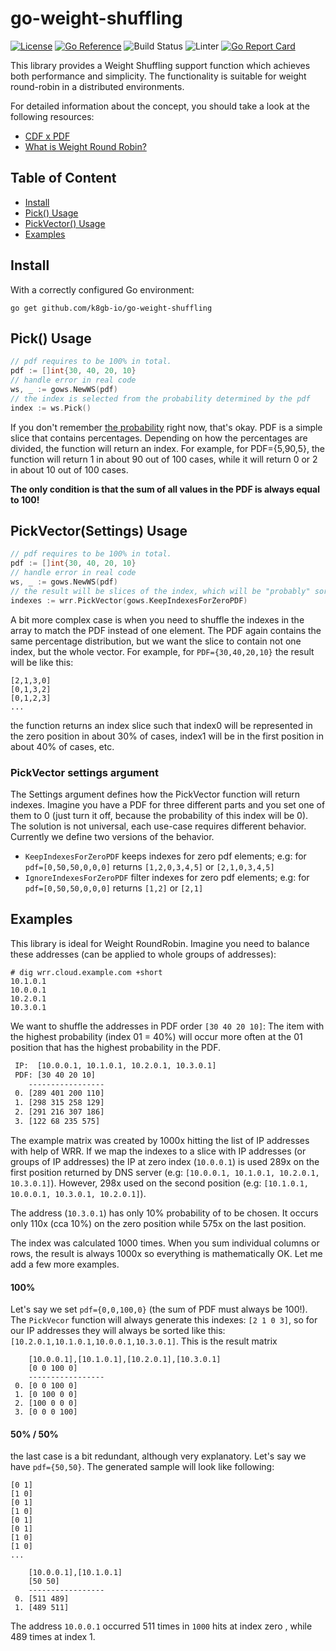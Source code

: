 # go-weight-shuffling
[![License](http://img.shields.io/:license-apache-blue.svg)](http://www.apache.org/licenses/LICENSE-2.0.html)
[![Go Reference](https://pkg.go.dev/badge/github.com/k8gb-io/go-weight-shuffling.svg)](https://pkg.go.dev/github.com/k8gb-io/go-weight-shuffling?branch=main)
![Build Status](https://github.com/k8gb-io/go-weight-shuffling/actions/workflows/test.yaml/badge.svg?branch=main)
![Linter](https://github.com/k8gb-io/go-weight-shuffling/actions/workflows/lint.yaml/badge.svg?branch=main)
[![Go Report Card](https://goreportcard.com/badge/github.com/k8gb-io/go-weight-shuffling)](https://goreportcard.com/report/github.com/k8gb-io/go-weight-shuffling?branch=main)


This library provides a Weight Shuffling support function which achieves both performance and simplicity. The functionality
is suitable for weight round-robin in a distributed environments.

For detailed information about the concept, you should take a look at the following resources:
- [CDF x PDF](https://www.statology.org/cdf-vs-pdf/)
- [What is Weight Round Robin?](https://www.educative.io/edpresso/what-is-the-weighted-round-robin-load-balancing-technique)

## Table of Content
- [Install](#install)
- [Pick() Usage](#pick-usage)
- [PickVector() Usage](#pickvector-usage)
- [Examples](#examples)

## Install
With a correctly configured Go environment:
```
go get github.com/k8gb-io/go-weight-shuffling
```

## Pick() Usage

```go
// pdf requires to be 100% in total.  
pdf := []int{30, 40, 20, 10}
// handle error in real code
ws, _ := gows.NewWS(pdf)
// the index is selected from the probability determined by the pdf 
index := ws.Pick()
```
If you don't remember [the probability](https://www.statology.org/cdf-vs-pdf/) right now, that's okay.
PDF is a simple slice that contains percentages. Depending on how the percentages are divided, the function will
return an index. For example, for PDF={5,90,5}, the function will return 1 in about 90 out of 100 cases,
while it will return 0 or 2 in about 10 out of 100 cases.

**The only condition is that the sum of all values in the PDF is always equal to 100!**

## PickVector(Settings) Usage

```go
// pdf requires to be 100% in total.  
pdf := []int{30, 40, 20, 10}
// handle error in real code
ws, _ := gows.NewWS(pdf)
// the result will be slices of the index, which will be "probably" sorted by probability
indexes := wrr.PickVector(gows.KeepIndexesForZeroPDF)
```

A bit more complex case is when you need to shuffle the indexes in the array to match the PDF instead of one element.
The PDF again contains the same percentage distribution, but we want the slice to contain not one index, but the whole
vector. For example, for `PDF={30,40,20,10}` the result will be like this:

```
[2,1,3,0]
[0,1,3,2]
[0,1,2,3]
...
```
the function returns an index slice such that index0 will be represented in the zero position in about 30% of cases,
index1 will be in the first position in about 40% of cases, etc.

### PickVector settings argument
The Settings argument defines how the PickVector function will return indexes. Imagine you have 
a PDF for three different parts and you set one of them to 0 (just turn it off, because the 
probability of this index will be 0). The solution is not universal, each use-case requires 
different behavior. Currently we define two versions of the behavior.

- `KeepIndexesForZeroPDF` keeps indexes for zero pdf elements; e.g: for `pdf=[0,50,50,0,0,0]` returns `[1,2,0,3,4,5]` or `[2,1,0,3,4,5]`
- `IgnoreIndexesForZeroPDF` filter indexes for zero pdf elements; e.g: for `pdf=[0,50,50,0,0,0]` returns `[1,2]` or `[2,1]`

## Examples
This library is ideal for Weight RoundRobin. Imagine you need to balance these addresses (can be applied to whole groups
of addresses):
```shell
# dig wrr.cloud.example.com +short
10.1.0.1
10.0.0.1
10.2.0.1
10.3.0.1
```

We want to shuffle the addresses in PDF order `[30 40 20 10]`: The item with the highest probability (index 01 = 40%) will
occur more often at the 01 position that has the highest probability in the PDF.

```txt
 IP:  [10.0.0.1, 10.1.0.1, 10.2.0.1, 10.3.0.1]
 PDF: [30 40 20 10]
    -----------------
 0. [289 401 200 110] 
 1. [298 315 258 129] 
 2. [291 216 307 186] 
 3. [122 68 235 575] 
```

The example matrix was created by 1000x hitting the list of IP addresses with help of WRR.
If we map the indexes to a slice with IP addresses (or groups of IP addresses) the IP at
zero index (`10.0.0.1`) is used 289x on the first position returned by DNS server (e.g: `[10.0.0.1, 10.1.0.1, 10.2.0.1, 10.3.0.1]`).
However, 298x used on the second position (e.g: `[10.1.0.1, 10.0.0.1, 10.3.0.1, 10.2.0.1]`).

The address (`10.3.0.1`) has only 10% probability of to be chosen. It occurs only 110x (cca 10%) on the zero position
while 575x on the last position.

The index was calculated 1000 times. When you sum individual columns or rows, the result is always 1000x so everything
is  mathematically OK. Let me add a few more examples.

#### 100%
Let's say we set `pdf={0,0,100,0}` (the sum of PDF must always be 100!).
The `PickVecor` function will always generate this indexes: `[2 1 0 3]`, so for our IP addresses they will always be
sorted like this: `[10.2.0.1,10.1.0.1,10.0.0.1,10.3.0.1]`.  This is the result matrix
```
    [10.0.0.1],[10.1.0.1],[10.2.0.1],[10.3.0.1]
    [0 0 100 0]
    -----------------
 0. [0 0 100 0] 
 1. [0 100 0 0] 
 2. [100 0 0 0] 
 3. [0 0 0 100] 
```

#### 50% / 50%
the last case is a bit redundant, although very explanatory. Let's say we have `pdf={50,50}`.
The generated sample will look like following:
```
[0 1]
[1 0]
[0 1]
[1 0]
[0 1]
[0 1]
[1 0]
[1 0]
...

    [10.0.0.1],[10.1.0.1]
    [50 50]
    -----------------
 0. [511 489] 
 1. [489 511] 
```
The address `10.0.0.1` occurred 511 times in `1000` hits at index zero , while 489 times at index 1.